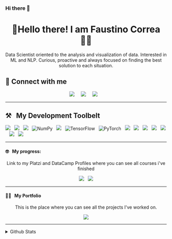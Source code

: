 ### Hi there 👋

<h1 align='center'>👋Hello there! I am Faustino Correa 🧑‍💻</h1>

<p align='center'>
    Data Scientist oriented to the analysis and visualization of data. Interested in ML and NLP.
    Curious, proactive and always focused on finding the best solution to each situation.
</p>

<h2>
  📧 Connect with me
</h2>

<p align='center'>
    <a href="https://twitter.com/FaustinoCorreaM"><img src="https://img.shields.io/badge/twitter-%231DA1F2.svg?&style=for-the-badge&logo=twitter&logoColor=white" /></a>&nbsp;&nbsp;&nbsp;&nbsp;
    <a href="https://www.linkedin.com/in/faustino-correa-munoz/"><img src="https://img.shields.io/badge/linkedin-%230077B5.svg?&style=for-the-badge&logo=linkedin&logoColor=white" /></a>&nbsp;&nbsp;&nbsp;&nbsp;
    <a href="mailto:faustino.correa.m@gmail.com?subject=Hello%20Faustino"><img src="https://img.shields.io/badge/gmail-%23D14836.svg?&style=for-the-badge&logo=gmail&logoColor=white" /></a>&nbsp;&nbsp;&nbsp;&nbsp;
</p>

<hr>

<h2>⚒&nbsp;&nbsp;&nbsp;My Development Toolbelt</h2>

<p>
  <img src="https://img.shields.io/badge/Python-3776AB?style=for-the-badge&logo=python&logoColor=white"/>&nbsp;&nbsp;
  <img src="https://img.shields.io/badge/Jupyter-orange?style=for-the-badge&logo=Jupyter&logoColor=white" />&nbsp;&nbsp;
  <img src="https://img.shields.io/badge/pandas%20-%23150458.svg?&style=for-the-badge&logo=pandas&logoColor=white" />&nbsp;&nbsp;
  <img alt="NumPy" src="https://img.shields.io/badge/numpy%20-%23013243.svg?&style=for-the-badge&logo=numpy&logoColor=white" />&nbsp;&nbsp;
  <img  src="https://img.shields.io/badge/-Plotly-3F4F75?style=for-the-badge&logo=Plotly&logoColor=white"/>&nbsp;&nbsp;
  <img alt="TensorFlow" src="https://img.shields.io/badge/TensorFlow%20-%23FF6F00.svg?&style=for-the-badge&logo=TensorFlow&logoColor=white" />&nbsp;&nbsp;
  <img alt="PyTorch" src="https://img.shields.io/badge/PyTorch%20-%23EE4C2C.svg?&style=for-the-badge&logo=PyTorch&logoColor=white" />&nbsp;&nbsp;
  <img src="https://img.shields.io/badge/git%20-%23F05133.svg?&style=for-the-badge&logo=git&logoColor=white" />&nbsp;&nbsp;
  <img src="https://img.shields.io/badge/mysql%20-%23016B93.svg?&style=for-the-badge&logo=mysql&logoColor=white" />&nbsp;&nbsp;
  <img src="https://img.shields.io/badge/linux%20-%23000.svg?&style=for-the-badge&logo=linux&logoColor=white" />&nbsp;&nbsp;
  <img src="https://img.shields.io/badge/github%20-%23000.svg?&style=for-the-badge&logo=github&logoColor=white" />&nbsp;&nbsp;
  <img src="https://img.shields.io/badge/mongodb%20-%2358aa50.svg?&style=for-the-badge&logo=mongodb&logoColor=white" />&nbsp;&nbsp;
  <img src="https://img.shields.io/badge/docker%20-%232496ED.svg?&style=for-the-badge&logo=docker&logoColor=white" />&nbsp;&nbsp;
  <img src="https://img.shields.io/badge/Flask-000000?style=for-the-badge&logo=flask&logoColor=white" />&nbsp;&nbsp;
 
</p>

<hr>

<h4>🤓&nbsp;&nbsp;&nbsp;My progress: </h4>

<p align="Center"> Link to my Platzi and DataCamp Profiles where you can see all courses i've finished</p>
<p align="Center">
    <a href="https://platzi.com/p/faustinoandres/">
    <img src="https://img.shields.io/badge/-Platzi-223452?style=for-the-badge&labelColor=223452&logo=Platzi&logoColor=97CA3E" /></a>&nbsp;&nbsp;
    <a href="https://www.datacamp.com/profile/faustinocorream">
    <img src="https://img.shields.io/badge/-Datacamp-09192C?style=for-the-badge&labelColor=09192C&logo=Datacamp&logoColor=03EE62" /></a>
</p>

<hr>
<h4>👨‍💻&nbsp;&nbsp;&nbsp;My Portfolio</h4>


<p align="Center">This is the place where you can see all the projects I've worked on.</p>
<p align="Center">   
    <a href="https://juanpanu.github.io/">
    <img src="https://img.shields.io/badge/-Portfolio%20Here-FFFFFF?&logo=GitHub&logoColor=black&style=for-the-badge"/></a>

</p>


<hr>

<details>
<summary>
  Github Stats
</summary>

<br >

<p>
    <a href="https://github.com/FaustinoAndres/"><img src="https://shields-io-visitor-counter.herokuapp.com/badge?page=FaustinoAndres.FaustinoAndres&label=Visitor%20Counter&labelColor=000000&logo=GitHub&logoColor=FFFFFF&color=1D70B8&style=for-the-badge"/></a>&nbsp;&nbsp;
  <a href="https://github.com/FaustinoAndres/"><img src="https://img.shields.io/github/followers/FaustinoAndres?color=5C005C&logo=Github&logoColor=FFFFFF&style=for-the-badge&labelColor=5C005C"/></a
</p>
</details>
